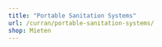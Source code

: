 ```yaml
---
title: "Portable Sanitation Systems"
url: /curran/portable-sanitation-systems/
shop: Mieten
---
```

